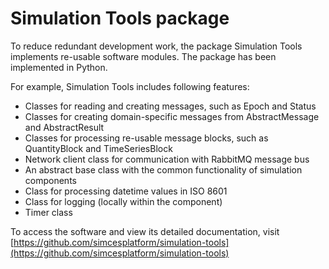 # Simulation Tools package

To reduce redundant development work, the package Simulation Tools implements re-usable software modules. The package has been implemented in Python.

For example, Simulation Tools includes following features:

- Classes for reading and creating messages, such as Epoch and Status
- Classes for creating domain-specific messages from AbstractMessage and AbstractResult
- Classes for processing re-usable message blocks, such as QuantityBlock and TimeSeriesBlock
- Network client class for communication with RabbitMQ message bus
- An abstract base class with the common functionality of simulation components
- Class for processing datetime values in ISO 8601
- Class for logging (locally within the component)
- Timer class

To access the software and view its detailed documentation, visit [https://github.com/simcesplatform/simulation-tools](https://github.com/simcesplatform/simulation-tools)
